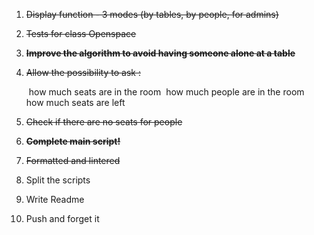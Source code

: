 1. ~~Display function - 3 modes (by tables, by people, for admins)~~

2. ~~Tests for class Openspace~~

3. ~~**Improve the algorithm to avoid having someone alone at a table**~~

4. ~~Allow the possibility to ask :~~

   ​	how much seats are in the room
   ​	how much people are in the room
   ​	how much seats are left

5. ~~Check if there are no seats for people~~

6. ~~**Complete main script!**~~

7. ~~Formatted and lintered~~

8. Split the scripts

9. Write Readme

10. Push and forget it